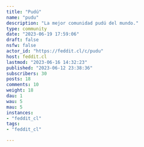 ```yaml
---
title: "Pudú" 
name: "pudu"
description: "La mejor comunidad pudú del mundo."
type: community
date: "2023-06-19 17:59:06"
draft: false
nsfw: false
actor_id: "https://feddit.cl/c/pudu"
host: feddit.cl
lastmod: "2023-06-16 14:32:23"
published: "2023-06-12 23:38:36"
subscribers: 30
posts: 18
comments: 10
weight: 18
dau: 1
wau: 5
mau: 5
instances:
- "feddit_cl"
tags: 
- "feddit_cl"

---
```


